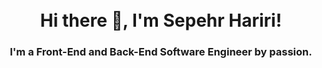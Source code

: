 <h1 align="center">
<br>
  Hi there 👋, I'm Sepehr Hariri!
  <br>
</h1>
<h3 align="center">
  I'm a Front-End and Back-End Software Engineer by passion.
 </h3>
<!--
### Hi there 👋
**SepehrHariri/SepehrHariri** is a ✨ _special_ ✨ repository because its `README.md` (this file) appears on your GitHub profile.

Here are some ideas to get you started:

- 🔭 I’m currently working on ...
- 🌱 I’m currently learning ...
- 👯 I’m looking to collaborate on ...
- 🤔 I’m looking for help with ...
- 💬 Ask me about ...
- 📫 How to reach me: ...
- 😄 Pronouns: ...
- ⚡ Fun fact: ...
-->
